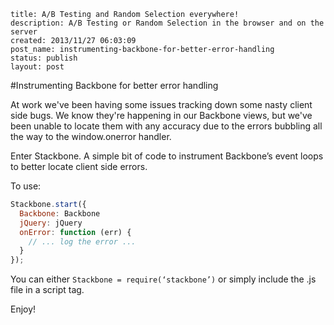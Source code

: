 ```
title: A/B Testing and Random Selection everywhere!
description: A/B Testing or Random Selection in the browser and on the server
created: 2013/11/27 06:03:09
post_name: instrumenting-backbone-for-better-error-handling
status: publish
layout: post
```

#Instrumenting Backbone for better error handling

At work we've been having some issues tracking down some nasty client side bugs. We know they're happening in our Backbone views, but we've been unable to locate them with any accuracy due to the errors bubbling all the way to the window.onerror handler.

Enter Stackbone. A simple bit of code to instrument Backbone’s event loops to better locate client side errors.

To use:

``` js
Stackbone.start({
  Backbone: Backbone
  jQuery: jQuery
  onError: function (err) {
    // ... log the error ...
  }
});
```

You can either `Stackbone = require(‘stackbone’)` or simply include the .js file in a script tag.

Enjoy!